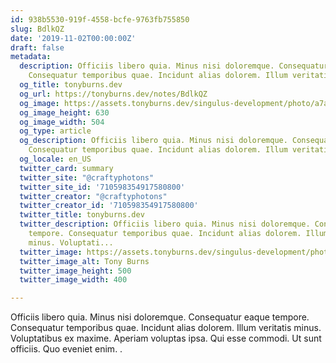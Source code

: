 ```yaml
---
id: 938b5530-919f-4558-bcfe-9763fb755850
slug: BdlkQZ
date: '2019-11-02T00:00:00Z'
draft: false
metadata:
  description: Officiis libero quia. Minus nisi doloremque. Consequatur eaque tempore.
    Consequatur temporibus quae. Incidunt alias dolorem. Illum veritatis minus. Voluptati...
  og_title: tonyburns.dev
  og_url: https://tonyburns.dev/notes/BdlkQZ
  og_image: https://assets.tonyburns.dev/singulus-development/photo/a7aaf33dbd0b584a47dea1fc1b3a9bbf.jpeg
  og_image_height: 630
  og_image_width: 504
  og_type: article
  og_description: Officiis libero quia. Minus nisi doloremque. Consequatur eaque tempore.
    Consequatur temporibus quae. Incidunt alias dolorem. Illum veritatis minus. Voluptati...
  og_locale: en_US
  twitter_card: summary
  twitter_site: "@craftyphotons"
  twitter_site_id: '710598354917580800'
  twitter_creator: "@craftyphotons"
  twitter_creator_id: '710598354917580800'
  twitter_title: tonyburns.dev
  twitter_description: Officiis libero quia. Minus nisi doloremque. Consequatur eaque
    tempore. Consequatur temporibus quae. Incidunt alias dolorem. Illum veritatis
    minus. Voluptati...
  twitter_image: https://assets.tonyburns.dev/singulus-development/photo/7502d1526646abf03deb056888635686.jpeg
  twitter_image_alt: Tony Burns
  twitter_image_height: 500
  twitter_image_width: 400

---
```


Officiis libero quia. Minus nisi doloremque. Consequatur eaque tempore. Consequatur temporibus quae. Incidunt alias dolorem. Illum veritatis minus. Voluptatibus ex maxime. Aperiam voluptas ipsa. Qui esse commodi. Ut sunt officiis. Quo eveniet enim. .
